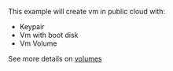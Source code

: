 This example will create vm in public cloud with:
* Keypair
* Vm with boot disk
* Vm Volume

See more details on [volumes](https://docs.outscale.com/en/userguide/Working-with-Volumes.html)